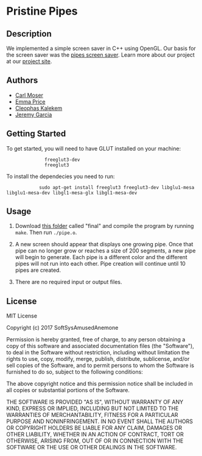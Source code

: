 # Pristine Pipes

## Description
We implemented a simple screen saver in C++ using OpenGL. Our basis for the screen saver was the [pipes screen saver](https://www.youtube.com/watch?v=Uzx9ArZ7MUU). Learn more about our project at our [project site](https://jag-123.github.io/SoftSysAmusedAnemone/).


## Authors
* [Carl Moser](https://github.com/cmoser96)
* [Emma Price](https://github.com/ejprice54321)
* [Cleophas Kalekem](https://github.com/kalekem)
* [Jeremy Garcia](https://github.com/jag-123)

## Getting Started

To get started, you will need to have GLUT installed on your machine:

                  freeglut3-dev
                  freeglut3
                  
 To install the dependecies you need to run:

                sudo apt-get install freeglut3 freeglut3-dev libglu1-mesa libglu1-mesa-dev libgl1-mesa-glx libgl1-mesa-dev



## Usage
1. Download [this folder](https://github.com/jag-123/SoftSysAmusedAnemone/tree/master/final) called "final" and compile the program by running `make`. Then run `./pipe.o`.

2. A new screen should appear that displays one growing pipe. Once that pipe can no longer grow or reaches a size of 200 segments, a new pipe will begin to generate. Each pipe is a different color and the different pipes will not run into each other. Pipe creation will continue until 10 pipes are created.

3. There are no required input or output files.

## License
MIT License

Copyright (c) 2017 SoftSysAmusedAnemone

Permission is hereby granted, free of charge, to any person obtaining a copy of this software and associated documentation files (the "Software"), to deal in the Software without restriction, including without limitation the rights to use, copy, modify, merge, publish, distribute, sublicense, and/or sell copies of the Software, and to permit persons to whom the Software is furnished to do so, subject to the following conditions:

The above copyright notice and this permission notice shall be included in all copies or substantial portions of the Software.

THE SOFTWARE IS PROVIDED "AS IS", WITHOUT WARRANTY OF ANY KIND, EXPRESS OR IMPLIED, INCLUDING BUT NOT LIMITED TO THE WARRANTIES OF MERCHANTABILITY, FITNESS FOR A PARTICULAR PURPOSE AND NONINFRINGEMENT. IN NO EVENT SHALL THE AUTHORS OR COPYRIGHT HOLDERS BE LIABLE FOR ANY CLAIM, DAMAGES OR OTHER LIABILITY, WHETHER IN AN ACTION OF CONTRACT, TORT OR OTHERWISE, ARISING FROM, OUT OF OR IN CONNECTION WITH THE SOFTWARE OR THE USE OR OTHER DEALINGS IN THE SOFTWARE.
